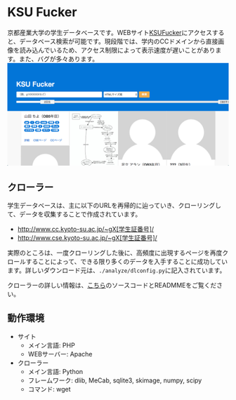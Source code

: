 # KSU Fucker
京都産業大学の学生データベースです。WEBサイト[KSUFucker](http://ksufucker.herokuapp.com/)にアクセスすると、データベース検索が可能です。現段階では、学内のCCドメインから直接画像を読み込んでいるため、アクセス制限によって表示速度が遅いことがあります。また、バグが多々あります。
![KSU Fucker](./images/ksufucker_screen.png)


## クローラー
学生データベースは、主に以下のURLを再帰的に辿っていき、クローリングして、データを収集することで作成されています。

- http://www.cc.kyoto-su.ac.jp/~gX[学生証番号]/
- http://www.cse.kyoto-su.ac.jp/~gX[学生証番号]/

実際のところは、一度クローリングした後に、高頻度に出現するページを再度クロールすることによって、できる限り多くのデータを入手することに成功しています。詳しいダウンロード元は、`./analyze/dlconfig.py`に記入されています。

クローラーの詳しい情報は、[こちら](https://github.com/supertask/KSUFucker/tree/master/analyze)のソースコードとREADMMEをご覧ください。


## 動作環境
- サイト
	- メイン言語: PHP
	- WEBサーバー: Apache
- クローラー
	- メイン言語: Python
	- フレームワーク: dlib, MeCab, sqlite3, skimage, numpy, scipy
    - コマンド: wget
